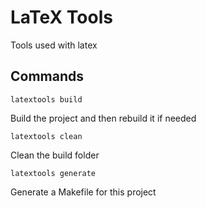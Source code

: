# LaTeX Tools

Tools used with latex

## Commands

```
latextools build
```

Build the project and then rebuild it if needed


```
latextools clean
```

Clean the build folder

```
latextools generate
```

Generate a Makefile for this project
